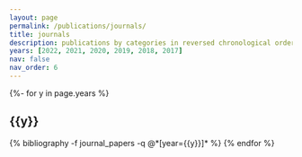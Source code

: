 ```yaml
---
layout: page
permalink: /publications/journals/
title: journals
description: publications by categories in reversed chronological order. Corresponding author is denoted with '#'.
years: [2022, 2021, 2020, 2019, 2018, 2017]
nav: false
nav_order: 6
---
```

<!-- _pages/publications.md -->
<div class="publications">

{%- for y in page.years %}
  <h2 class="year">{{y}}</h2>
  {% bibliography -f journal_papers -q @*[year={{y}}]* %}
{% endfor %}

</div>
